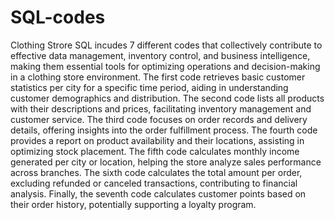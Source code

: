 # SQL-codes
Clothing Strore SQL incudes 7 different codes that collectively contribute to effective data management, inventory control, and business intelligence, making them essential tools for optimizing operations and decision-making in a clothing store environment.
The first code retrieves basic customer statistics per city for a specific time period, aiding in understanding customer demographics and distribution. The second code lists all products with their descriptions and prices, facilitating inventory management and customer service. The third code focuses on order records and delivery details, offering insights into the order fulfillment process. The fourth code provides a report on product availability and their locations, assisting in optimizing stock placement. The fifth code calculates monthly income generated per city or location, helping the store analyze sales performance across branches. The sixth code calculates the total amount per order, excluding refunded or canceled transactions, contributing to financial analysis. Finally, the seventh code calculates customer points based on their order history, potentially supporting a loyalty program.
